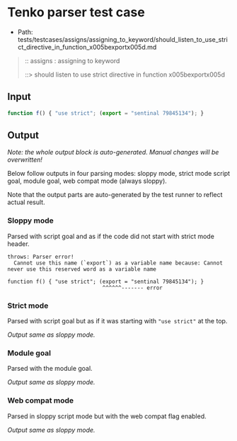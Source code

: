 # Tenko parser test case

- Path: tests/testcases/assigns/assigning_to_keyword/should_listen_to_use_strict_directive_in_function_x005bexportx005d.md

> :: assigns : assigning to keyword
>
> ::> should listen to use strict directive in function x005bexportx005d

## Input

`````js
function f() { "use strict"; (export = "sentinal 79845134"); }
`````

## Output

_Note: the whole output block is auto-generated. Manual changes will be overwritten!_

Below follow outputs in four parsing modes: sloppy mode, strict mode script goal, module goal, web compat mode (always sloppy).

Note that the output parts are auto-generated by the test runner to reflect actual result.

### Sloppy mode

Parsed with script goal and as if the code did not start with strict mode header.

`````
throws: Parser error!
  Cannot use this name (`export`) as a variable name because: Cannot never use this reserved word as a variable name

function f() { "use strict"; (export = "sentinal 79845134"); }
                              ^^^^^^------- error
`````

### Strict mode

Parsed with script goal but as if it was starting with `"use strict"` at the top.

_Output same as sloppy mode._

### Module goal

Parsed with the module goal.

_Output same as sloppy mode._

### Web compat mode

Parsed in sloppy script mode but with the web compat flag enabled.

_Output same as sloppy mode._

